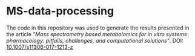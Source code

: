 # MS-data-processing

The code in this repository was used to generate the results presented in the article *"Mass spectrometry based metabolomics for in vitro systems pharmacology: pitfalls, challenges, and computational solutions"*.
DOI: [10.1007/s11306-017-1213-z](https://doi.org/10.1007/s11306-017-1213-z)
